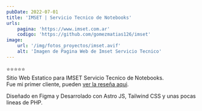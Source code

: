 ```yaml
---
pubDate: 2022-07-01
title: 'IMSET | Servicio Tecnico de Notebooks'
urls: 
    pagina: 'https://www.imset.com.ar'
    codigo: 'https://github.com/gomezmatias126/imset'
image:
    url: '/img/fotos_proyectos/imset.avif'
    alt: 'Imagen de Pagina Web de Imset Servicio Tecnico'
---
```

⭐⭐⭐⭐⭐\
Sitio Web Estatico para IMSET Servicio Tecnico de Notebooks.\
Fue mi primer cliente, pueden <a class="underline" href="https://goo.gl/maps/DwEkauhUW6Nxcej5A" target="_blank">ver la reseña aqui</a>.

Diseñado en Figma y Desarrolado con Astro JS, Tailwind CSS y unas pocas lineas de PHP.
